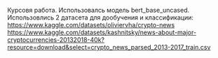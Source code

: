 
Курсовя работа. Использовалсь модель bert_base_uncased. 
Использовлись 2 датасета для дообучения и классификации: https://www.kaggle.com/datasets/oliviervha/crypto-news https://www.kaggle.com/datasets/kashnitsky/news-about-major-cryptocurrencies-20132018-40k?resource=download&select=crypto_news_parsed_2013-2017_train.csv
